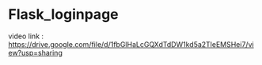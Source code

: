 # Flask_loginpage

video link : https://drive.google.com/file/d/1fbGlHaLcGQXdTdDW1kd5a2TleEMSHei7/view?usp=sharing
